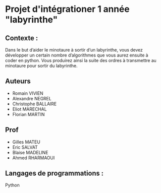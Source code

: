 Projet d'intégrationer 1 année  "labyrinthe"
==

Contexte : 
-----------

Dans le but d’aider le minotaure à sortir d’un labyrinthe, vous devez développer
un certain nombre d’algorithmes que vous aurez ensuite à coder en python. 
Vous produirez ainsi la suite des ordres à transmettre au minotaure pour sortir du labyrinthe.

Auteurs 
-----------
 - Romain VIVIEN
 - Alexandre NEGREL
 - Christophe BALLAIRE
 - Eliot MARECHAL 
 - Florian MARTIN 

Prof 
-----------
 - Gilles MATEU
 - Eric SALVAT
 - Blaise MADELINE 
 - Ahmed RHARMAOUI

Langages de programmations :
-----------
Python